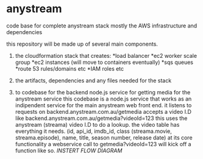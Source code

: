 # anystream
code base for complete anystream stack mostly the AWS infrastructure and dependencies

this repository will be made up of several main components.
1. the cloudformation stack that creates:
          *load balancer
          *ec2 worker scale group
          *ec2 instances (will move to containers eventually)
          *sqs queues
          *route 53 rules/domains etc
          *IAM roles etc
          
2. the artifacts, dependencies and any files needed for the stack

3. to codebase for the backend node.js service for getting media for the anystream service
      this codebase is a node.js service that works as an indipendent service for the main anystream web front end.
      it listens to requests on backend.anystream.com.au/getmedia
      accepts a video I.D like backend.anystream.com.au/getmedia?videoId=123
      this uses the anystream (streama) video I.D to do a lookup.
      the video table has everything it needs. (id, api_id, imdb_id, class (streama.movie, streama.episode), name, title, season number, release date)
      at its core functionality a webservice call to getmedia?videoId=123 will kick off a function like so.
      *INSTERT FLOW DIAGRAM*
      
